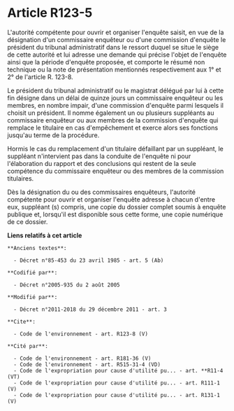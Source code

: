 # Article R123-5

L'autorité compétente pour ouvrir et organiser l'enquête saisit, en vue de la désignation d'un commissaire enquêteur ou d'une
commission d'enquête le président du tribunal administratif dans le ressort duquel se situe le siège de cette autorité et lui
adresse une demande qui précise l'objet de l'enquête ainsi que la période d'enquête proposée, et comporte le résumé non
technique ou la note de présentation mentionnés respectivement aux 1° et 2° de l'article R. 123-8.

Le président du tribunal administratif ou le magistrat délégué par lui à cette fin désigne dans un délai de quinze jours un
commissaire enquêteur ou les membres, en nombre impair, d'une commission d'enquête parmi lesquels il choisit un président. Il
nomme également un ou plusieurs suppléants au commissaire enquêteur ou aux membres de la commission d'enquête qui remplace le
titulaire en cas d'empêchement et exerce alors ses fonctions jusqu'au terme de la procédure.

Hormis le cas du remplacement d'un titulaire défaillant par un suppléant, le suppléant n'intervient pas dans la conduite de
l'enquête ni pour l'élaboration du rapport et des conclusions qui restent de la seule compétence du commissaire enquêteur ou
des membres de la commission titulaires.

Dès la désignation du ou des commissaires enquêteurs, l'autorité compétente pour ouvrir et organiser l'enquête adresse à
chacun d'entre eux, suppléant (s) compris, une copie du dossier complet soumis à enquête publique et, lorsqu'il est
disponible sous cette forme, une copie numérique de ce dossier.

**Liens relatifs à cet article**

	**Anciens textes**:

	  - Décret n°85-453 du 23 avril 1985 - art. 5 (Ab)

	**Codifié par**:

	  - Décret n°2005-935 du 2 août 2005

	**Modifié par**:

	  - Décret n°2011-2018 du 29 décembre 2011 - art. 3

	**Cite**:

	  - Code de l'environnement - art. R123-8 (V)

	**Cité par**:

	  - Code de l'environnement - art. R181-36 (V)
	  - Code de l'environnement - art. R515-31-4 (VD)
	  - Code de l'expropriation pour cause d'utilité pu... - art. **R11-4 (VT)
	  - Code de l'expropriation pour cause d'utilité pu... - art. R111-1 (V)
	  - Code de l'expropriation pour cause d'utilité pu... - art. R131-1 (V)
